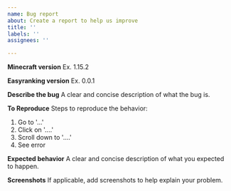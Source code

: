 ```yaml
---
name: Bug report
about: Create a report to help us improve
title: ''
labels: ''
assignees: ''

---
```


**Minecraft version**
Ex. 1.15.2

**Easyranking version**
Ex. 0.0.1

**Describe the bug**
A clear and concise description of what the bug is.

**To Reproduce**
Steps to reproduce the behavior:
1. Go to '...'
2. Click on '....'
3. Scroll down to '....'
4. See error

**Expected behavior**
A clear and concise description of what you expected to happen.

**Screenshots**
If applicable, add screenshots to help explain your problem.
